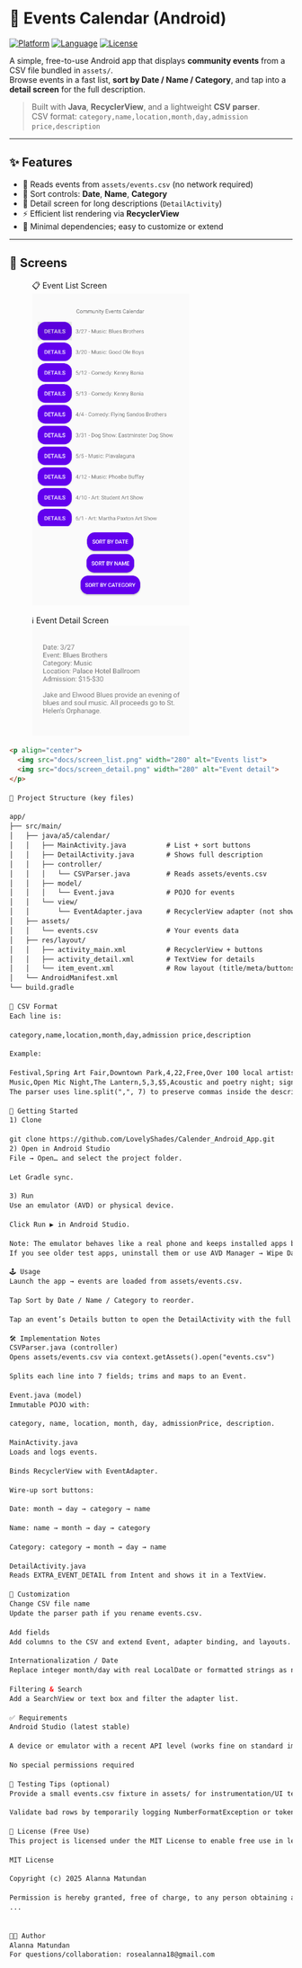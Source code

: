# 📅 Events Calendar (Android)

[![Platform](https://img.shields.io/badge/Platform-Android-green.svg)]()
[![Language](https://img.shields.io/badge/Language-Java-blue.svg)]()
[![License](https://img.shields.io/badge/License-MIT-lightgrey.svg)]()

A simple, free-to-use Android app that displays **community events** from a CSV file bundled in `assets/`.  
Browse events in a fast list, **sort by Date / Name / Category**, and tap into a **detail screen** for the full description.

> Built with **Java**, **RecyclerView**, and a lightweight **CSV parser**.  
> CSV format: `category,name,location,month,day,admission price,description`

---

## ✨ Features
- 📂 Reads events from `assets/events.csv` (no network required)
- 🧭 Sort controls: **Date**, **Name**, **Category**
- 📝 Detail screen for long descriptions (`DetailActivity`)
- ⚡ Efficient list rendering via **RecyclerView**
- 🧹 Minimal dependencies; easy to customize or extend

---

## 📸 Screens

<p align="center">
  <figure>
    <figcaption>📋 Event List Screen</figcaption>
    <img src="docs/screen_list.png" width="280" alt="Events list">
  </figure>
  <figure>
    <figcaption>ℹ️ Event Detail Screen</figcaption>
    <img src="docs/screen_detail.png" width="280" alt="Event detail">
  </figure>
</p>



```html
<p align="center">
  <img src="docs/screen_list.png" width="280" alt="Events list">
  <img src="docs/screen_detail.png" width="280" alt="Event detail">
</p>

🧱 Project Structure (key files)

app/
├── src/main/
│   ├── java/a5/calendar/
│   │   ├── MainActivity.java          # List + sort buttons
│   │   ├── DetailActivity.java        # Shows full description
│   │   ├── controller/
│   │   │   └── CSVParser.java         # Reads assets/events.csv
│   │   ├── model/
│   │   │   └── Event.java             # POJO for events
│   │   └── view/
│   │       └── EventAdapter.java      # RecyclerView adapter (not shown here)
│   ├── assets/
│   │   └── events.csv                 # Your events data
│   ├── res/layout/
│   │   ├── activity_main.xml          # RecyclerView + buttons
│   │   ├── activity_detail.xml        # TextView for details
│   │   └── item_event.xml             # Row layout (title/meta/buttons)
│   └── AndroidManifest.xml
└── build.gradle

🧾 CSV Format
Each line is:

category,name,location,month,day,admission price,description

Example:

Festival,Spring Art Fair,Downtown Park,4,22,Free,Over 100 local artists with live music and food trucks.
Music,Open Mic Night,The Lantern,5,3,$5,Acoustic and poetry night; sign-ups at 6:30 PM.
The parser uses line.split(",", 7) to preserve commas inside the description.

🚀 Getting Started
1) Clone

git clone https://github.com/LovelyShades/Calender_Android_App.git
2) Open in Android Studio
File → Open… and select the project folder.

Let Gradle sync.

3) Run
Use an emulator (AVD) or physical device.

Click Run ▶ in Android Studio.

Note: The emulator behaves like a real phone and keeps installed apps between runs.
If you see older test apps, uninstall them or use AVD Manager → Wipe Data for a clean state.

🕹️ Usage
Launch the app → events are loaded from assets/events.csv.

Tap Sort by Date / Name / Category to reorder.

Tap an event’s Details button to open the DetailActivity with the full description.

🛠️ Implementation Notes
CSVParser.java (controller)
Opens assets/events.csv via context.getAssets().open("events.csv")

Splits each line into 7 fields; trims and maps to an Event.

Event.java (model)
Immutable POJO with:

category, name, location, month, day, admissionPrice, description.

MainActivity.java
Loads and logs events.

Binds RecyclerView with EventAdapter.

Wire-up sort buttons:

Date: month → day → category → name

Name: name → month → day → category

Category: category → month → day → name

DetailActivity.java
Reads EXTRA_EVENT_DETAIL from Intent and shows it in a TextView.

🔧 Customization
Change CSV file name
Update the parser path if you rename events.csv.

Add fields
Add columns to the CSV and extend Event, adapter binding, and layouts.

Internationalization / Date
Replace integer month/day with real LocalDate or formatted strings as needed.

Filtering & Search
Add a SearchView or text box and filter the adapter list.

✅ Requirements
Android Studio (latest stable)

A device or emulator with a recent API level (works fine on standard images)

No special permissions required

🧪 Testing Tips (optional)
Provide a small events.csv fixture in assets/ for instrumentation/UI tests.

Validate bad rows by temporarily logging NumberFormatException or token length.

📄 License (Free Use)
This project is licensed under the MIT License to enable free use in learning, personal, and commercial contexts.

MIT License

Copyright (c) 2025 Alanna Matundan

Permission is hereby granted, free of charge, to any person obtaining a copy
...


👩‍💻 Author
Alanna Matundan
For questions/collaboration: rosealanna18@gmail.com
